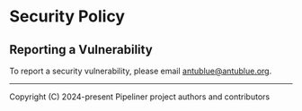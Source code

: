 # Security Policy

## Reporting a Vulnerability

To report a security vulnerability, please email antublue@antublue.org.

---

Copyright (C) 2024-present Pipeliner project authors and contributors

